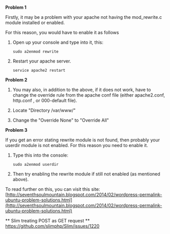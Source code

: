 **Problem 1**

Firstly, it may be a problem with your apache not having the mod_rewrite.c module installed or enabled. 

For this reason, you would have to  enable it as follows

1. Open up your console and type into it, this: 

    `sudo a2enmod rewrite`

2. Restart your apache server.

    `service apache2 restart`

**Problem 2**

1. You may also, in addition to the above, if it does not work, have to change the override rule from the apache conf file (either apache2.conf, http.conf , or 000-default file).

2. Locate "Directory /var/www/"

3. Change the "Override None" to "Override All"

**Problem 3**

If you get an error stating rewrite module is not found, then probably your userdir module 
is not enabled. For this reason you need to enable it. 

1. Type this into the console:

    `sudo a2enmod userdir`

2. Then try enabling the rewrite module if still not enabled (as mentioned above).

To read further on this, you can visit this site: [http://seventhsoulmountain.blogspot.com/2014/02/wordpress-permalink-ubuntu-problem-solutions.html](http://seventhsoulmountain.blogspot.com/2014/02/wordpress-permalink-ubuntu-problem-solutions.html)

** Slim treating POST as GET request **
https://github.com/slimphp/Slim/issues/1220

